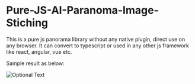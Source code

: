 # Pure-JS-AI-Paranoma-Image-Stiching

This is a pure js panorama library without any native plugin, direct use on any browser.
It can convert to typescript or used in any other js framework like react, angular, vue etc.

Sample result as below:

![Optional Text](../main/stichingResult.jpg)